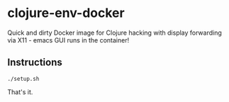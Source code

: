 # clojure-env-docker
Quick and dirty Docker image for Clojure hacking with display forwarding via X11 - emacs GUI runs in the container!

## Instructions

`./setup.sh`

That's it.
